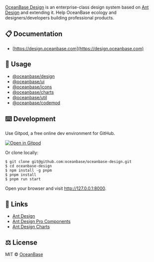 [OceanBase Design](https://design.oceanbase.com) is an enterprise-class design system based on [Ant Design](https://ant.design) and extending it. Help OceanBase ecology and designers/developers building professional products.

## 📋 Documentation

- [https://design.oceanbase.com](https://design.oceanbase.com)

## 🔨 Usage

- [@oceanbase/design](https://design.oceanbase.com/docs/design-introduce)
- [@oceanbase/ui](https://design.oceanbase.com/docs/ui-introduce)
- [@oceanbase/icons](https://design.oceanbase.com/components/icon)
- [@oceanbase/charts](https://design.oceanbase.com/docs/charts-introduce)
- [@oceanbase/util](https://github.com/oceanbase/oceanbase-design/tree/master/packages/util)
- [@oceanbase/codemod](https://github.com/oceanbase/oceanbase-design/tree/master/packages/codemod)

## ⌨️ Development

Use Gitpod, a free online dev environment for GitHub.

[![Open in Gitpod](https://gitpod.io/button/open-in-gitpod.svg)](https://gitpod.io/#https://github.com/oceanbase/oceanbase-design)

Or clone locally:

```console
$ git clone git@github.com:oceanbase/oceanbase-design.git
$ cd oceanbase-design
$ npm install -g pnpm
$ pnpm install
$ pnpm run start
```

Open your browser and visit http://127.0.0.1:8000.

## 🔗 Links

- [Ant Design](https://ant.design)
- [Ant Design Pro Components](https://procomponents.ant.design)
- [Ant Design Charts](https://charts.ant.design)

## ⚖️ License

MIT © [OceanBase](https://github.com/oceanbase)
